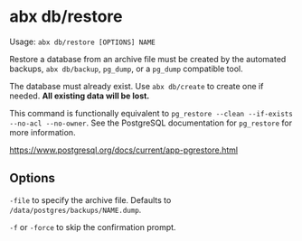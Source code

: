 # abx db/restore

Usage: `abx db/restore [OPTIONS] NAME`

Restore a database from an archive file must be created by the automated
backups, `abx db/backup`, `pg_dump`, or a `pg_dump` compatible tool.

The database must already exist. Use `abx db/create` to create one if needed.
**All existing data will be lost.**

This command is functionally equivalent to
`pg_restore --clean --if-exists --no-acl --no-owner`. See the PostgreSQL
documentation for `pg_restore` for more information.

https://www.postgresql.org/docs/current/app-pgrestore.html

## Options

`-file` to specify the archive file. Defaults to `/data/postgres/backups/NAME.dump`.

`-f` or `-force` to skip the confirmation prompt.
